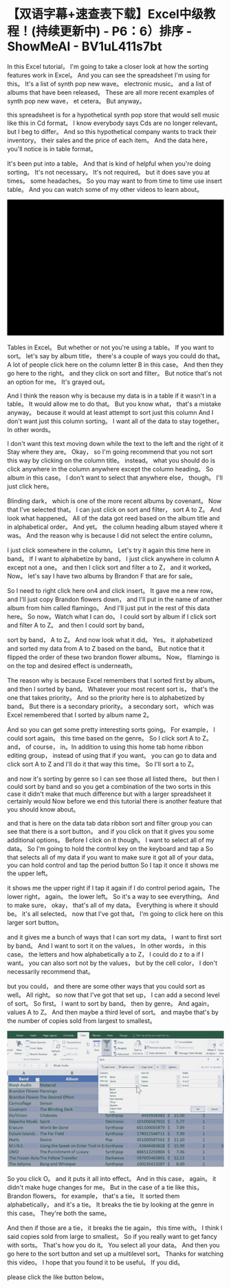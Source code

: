 # 【双语字幕+速查表下载】Excel中级教程！(持续更新中) - P6：6）排序 - ShowMeAI - BV1uL411s7bt

In this Excel tutorial， I'm going to take a closer look at how the sorting features work in Excel。 And you can see the spreadsheet I'm using for this。 It's a list of synth pop new wave。 electronic music。 and a list of albums that have been released。 These are all more recent examples of synth pop new wave， et cetera。 But anyway。

 this spreadsheet is for a hypothetical synth pop store that would sell music like this in Cd format。 I know everybody says Cds are no longer relevant。 but I beg to differ。 And so this hypothetical company wants to track their inventory。 their sales and the price of each item。 And the data here， you'll notice is in table format。

 It's been put into a table。 And that is kind of helpful when you're doing sorting。 It's not necessary。 It's not required。 but it does save you at times。 some headaches。 So you may want to from time to time use insert table。 And you can watch some of my other videos to learn about。



![](img/72d133b0415333e48ab10289a25b8d58_1.png)

Tables in Excel。 But whether or not you're using a table。 If you want to sort。 let's say by album title， there's a couple of ways you could do that。 A lot of people click here on the column letter B in this case。 And then they go here to the right。 and they click on sort and filter。 But notice that's not an option for me。 It's grayed out。

 And I think the reason why is because my data is in a table if it wasn't in a table。 It would allow me to do that。 But you know what， that's a mistake anyway。 because it would at least attempt to sort just this column And I don't want just this column sorting。 I want all of the data to stay together。 In other words。

 I don't want this text moving down while the text to the left and the right of it Stay where they are。 Okay， so I'm going recommend that you not sort this way by clicking on the column title。 instead。 what you should do is click anywhere in the column anywhere except the column heading。 So album in this case。 I don't want to select that anywhere else， though。 I'll just click here。

Blinding dark， which is one of the more recent albums by covenant。 Now that I've selected that。 I can just click on sort and filter， sort A to Z。 And look what happened。 All of the data got reed based on the album title and in alphabetical order。 And yet。 the column heading album stayed where it was。 And the reason why is because I did not select the entire column。

 I just click somewhere in the column。 Let's try it again this time here in band。 If I want to alphabetize by band， I just click anywhere in column A except not a one。 and then I click sort and filter a to Z， and it worked。 Now。 let's say I have two albums by Brandon F that are for sale。

 So I need to right click here on4 and click insert。 It gave me a new row。 and I'll just copy Brandon flowers down， and I'll put in the name of another album from him called flamingo。 And I'll just put in the rest of this data here。 So now。Watch what I can do。 I could sort by album if I click sort and filter A to Z。 and then I could sort by band。

 sort by band， A to Z。 And now look what it did。 Yes。 it alphabetized and sorted my data from A to Z based on the band。 But notice that it flipped the order of these two brandon flower albums。 Now。 fllamingo is on the top and desired effect is underneath。

 The reason why is because Excel remembers that I sorted first by album。 and then I sorted by band。 Whatever your most recent sort is， that's the one that takes priority。 And so the priority here is to alphabetized by band。 But there is a secondary priority。 a secondary sort， which was Excel remembered that I sorted by album name 2。

 And so you can get some pretty interesting sorts going。 For example， I could sort again。 this time based on the genre。 So I click sort A to Z。 and， of course， in。In addition to using this home tab home ribbon editing group， instead of using that if you want。 you can go to data and click sort A to Z and I'll do it that way this time。 So I'll sort a to Z。

 and now it's sorting by genre so I can see those all listed there。 but then I could sort by band and so you get a combination of the two sorts in this case it didn't make that much difference but with a larger spreadsheet it certainly would Now before we end this tutorial there is another feature that you should know about。

 and that is here on the data tab data ribbon sort and filter group you can see that there is a sort button。 and if you click on that it gives you some additional options。 Before I click on it though。 I want to select all of my data。 So I'm going to hold the control key on the keyboard and tap a So that selects all of my data if you want to make sure it got all of your data。 you can hold control and tap the period button So I tap it once it shows me the upper left。

 it shows me the upper right if I tap it again if I do control period again。The lower right， again。 the lower left。 So it's a way to see everything。 And to make sure， okay， that's all of my data。 Everything is where it should be。 it's all selected。 now that I've got that。 I'm going to click here on this larger sort button。

 and it gives me a bunch of ways that I can sort my data。 I want to first sort by band。 And I want to sort it on the values， In other words， in this case。 the letters and how alphabetically a to Z， I could do z to a if I want。 you can also sort not by the values， but by the cell color， I don't necessarily recommend that。

 but you could， and there are some other ways that you could sort as well。 All right。 so now that I've got that set up， I can add a second level of sort。 So first。 I want to sort by band。 then by genre。 And again， values A to Z。 And then maybe a third level of sort。 and maybe that's by the number of copies sold from largest to smallest。



![](img/72d133b0415333e48ab10289a25b8d58_3.png)

So you click O。 and it puts it all into effect。 And in this case， again。 it didn't make huge changes for me。 But in the case of a tie like this， Brandon flowers。 for example， that's a tie。 It sorted them alphabetically， and it's a tie。 It breaks the tie by looking at the genre in this case。 They're both the same。

 And then if those are a tie， it breaks the tie again， this time with。 I think I said copies sold from large to smallest。 So if you really want to get fancy with sorts。 That's how you do it。 You select all your data。 And then you go here to the sort button and set up a multilevel sort。 Thanks for watching this video。 I hope that you found it to be useful。 If you did。

 please click the like button below。